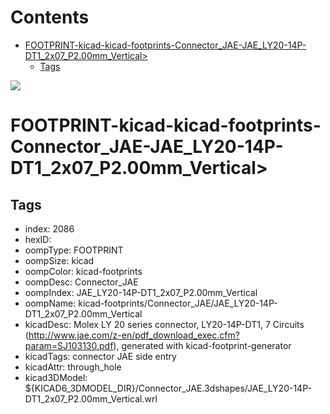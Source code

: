 



Contents
========

* [FOOTPRINT-kicad-kicad-footprints-Connector_JAE-JAE_LY20-14P-DT1_2x07_P2.00mm_Vertical>](#footprint-kicad-kicad-footprints-connector_jae-jae_ly20-14p-dt1_2x07_p200mm_vertical)
	* [Tags](#tags)
  
![][im]
# FOOTPRINT-kicad-kicad-footprints-Connector_JAE-JAE_LY20-14P-DT1_2x07_P2.00mm_Vertical>

## Tags

- index: 2086
- hexID: 
- oompType: FOOTPRINT
- oompSize: kicad
- oompColor: kicad-footprints
- oompDesc: Connector_JAE
- oompIndex: JAE_LY20-14P-DT1_2x07_P2.00mm_Vertical
- oompName: kicad-footprints/Connector_JAE/JAE_LY20-14P-DT1_2x07_P2.00mm_Vertical
- kicadDesc: Molex LY 20 series connector, LY20-14P-DT1, 7 Circuits (http://www.jae.com/z-en/pdf_download_exec.cfm?param=SJ103130.pdf), generated with kicad-footprint-generator
- kicadTags: connector JAE  side entry
- kicadAttr: through_hole
- kicad3DModel: ${KICAD6_3DMODEL_DIR}/Connector_JAE.3dshapes/JAE_LY20-14P-DT1_2x07_P2.00mm_Vertical.wrl



[im]: image.png
